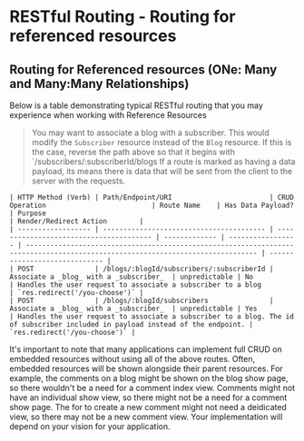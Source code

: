 # RESTful Routing - Routing for referenced resources
## Routing for Referenced resources (ONe: Many and Many:Many Relationships)
Below is a table demonstrating typical RESTful routing that you may experience when working with Reference Resources
> You may want to associate a blog with a subscriber. This would modify the `Subscriber` resource instead of the `Blog` resource. If this is the case, reverse the path above so that it begins with `/subscribers/:subscriberId/blogs
> If a route is marked as having a data payload, its means there is data that will be sent from the client to the server with the requests.
```
| HTTP Method (Verb) | Path/Endpoint/URI                        | CRUD Operation                          | Route Name    | Has Data Payload? | Purpose                                                                                                                         | Render/Redirect Action        |
| ------------------ | ---------------------------------------- | --------------------------------------- | ------------- | ----------------- | ------------------------------------------------------------------------------------------------------------------------------- | ----------------------------- |
| POST               | /blogs/:blogId/subscribers/:subscriberId | Associate a _blog_ with a _subscriber_  | unpredictable | No                | Handles the user request to associate a subscriber to a blog                                                                    | `res.redirect('/you-choose')` |
| POST               | /blogs/:blogId/subscribers               | Associate a _blog_ with a _subscriber_  | unpredictable | Yes               | Handles the user request to associate a subscriber to a blog. The id of subscriber included in payload instead of the endpoint. | `res.redirect('/you-choose')` |

```

It's important to note that many applications can implement full CRUD on embedded resources without using all of the above routes. Often, embedded resources will be shown alongside their parent resources. For example, the comments on a blog might be shown on the blog show page, so there wouldn't be a need for a comment index view. Comments might not have an individual show view, so there might not be a need for a comment show page. The for to create a new comment might not need a deidicated view, so there may not be a new comment view. Your implementation will depend on your vision for your application. 